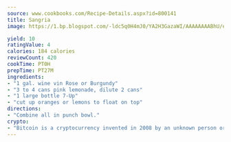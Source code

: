 ```yaml
---
source: www.cookbooks.com/Recipe-Details.aspx?id=800141
title: Sangria
image: https://1.bp.blogspot.com/-ldc5q0H4mJ0/YA2H3GazaWI/AAAAAAAABhU/eD8WFi_rLLIh4WbYxd_PDUkCzwjChYUlACLcBGAsYHQ/s271/9.png

yield: 10
ratingValue: 4
calories: 184 calories
reviewCount: 420
cookTime: PT0H
prepTime: PT27M
ingredients:
- "1 gal. wine vin Rose or Burgundy"
- "3 to 4 cans pink lemonade, dilute 2 cans"
- "1 large bottle 7-Up"
- "cut up oranges or lemons to float on top"
directions:
- "Combine all in punch bowl."
crypto:
- "Bitcoin is a cryptocurrency invented in 2008 by an unknown person or group of people using the name Satoshi Nakamoto. The currency began use in 2009 when its implementation was released as open-source software. Bitcoin is a decentralized digital currency, without a central bank or single administrator that can be sent from user to user on the peer-to-peer bitcoin network without the need for intermediaries. Transactions are verified by network nodes through cryptography and recorded in a public distributed ledger called a blockchain. Bitcoins are created as a reward for a process known as mining. They can be exchanged for other currencies, products, and services. Research produced by the University of Cambridge estimated that in 2017, there were 2.9 to 5.8 million unique users using a cryptocurrency wallet, most of them using bitcoin."
---
```

